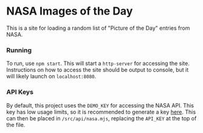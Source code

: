 # NASA Images of the Day
This is a site for loading a random list of "Picture of the Day" entries from NASA.

### Running
To run, use `npm start`. This will start a `http-server` for accessing the site. Instructions on how
 to access the site should be output to console, but it will likely launch on `localhost:8080`.

### API Keys
By default, this project uses the `DEMO_KEY` for accessing the NASA API. This key has low usage
limits, so it is recommended to generate a key [here](https://api.nasa.gov/#signUp). This can then
be placed in `/src/api/nasa.mjs`, replacing the `API_KEY` at the top of the file.